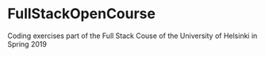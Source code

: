 # FullStackOpenCourse
Coding exercises part of the Full Stack Couse of the University of Helsinki in Spring 2019
